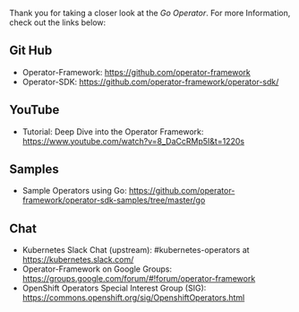 Thank you for taking a closer look at the *Go Operator*.  For more
Information, check out the links below:

## Git Hub
 * Operator-Framework: https://github.com/operator-framework
 * Operator-SDK: https://github.com/operator-framework/operator-sdk/

## YouTube
* Tutorial: Deep Dive into the Operator Framework: https://www.youtube.com/watch?v=8_DaCcRMp5I&t=1220s

## Samples
* Sample Operators using Go: https://github.com/operator-framework/operator-sdk-samples/tree/master/go

## Chat
* Kubernetes Slack Chat (upstream): #kubernetes-operators at https://kubernetes.slack.com/
* Operator-Framework on Google Groups: https://groups.google.com/forum/#!forum/operator-framework
* OpenShift Operators Special Interest Group (SIG): https://commons.openshift.org/sig/OpenshiftOperators.html
